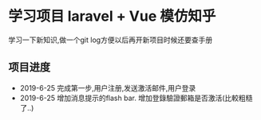 # 学习项目 laravel + Vue 模仿知乎

学习一下新知识,做一个git log方便以后再开新项目时候还要查手册

## 项目进度

- 2019-6-25 完成第一步,用户注册,发送激活邮件,用户登录
- 2019-6-25 增加消息提示的flash bar. 增加登錄驗證郵箱是否激活(比較粗糙了..)
